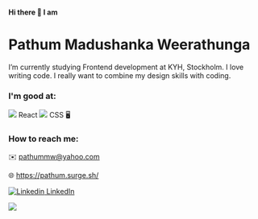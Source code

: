 #### Hi there 👋 I am  
# Pathum Madushanka Weerathunga


I’m currently studying Frontend development at KYH, Stockholm. I love writing code. I really want to combine my design skills with coding.

### I'm good at:

<img src="https://img.icons8.com/office/16/000000/react.png"/> React
<img src="https://img.icons8.com/color/48/000000/css3.png"/> CSS
🖥


### How to reach me:

:envelope: pathummw@yahoo.com

:globe_with_meridians: https://pathum.surge.sh/

[![Linkedin](https://i.stack.imgur.com/gVE0j.png) LinkedIn](https://www.linkedin.com/)
&nbsp;


<img src="https://img.icons8.com/color/48/000000/javascript--v1.png"/>
